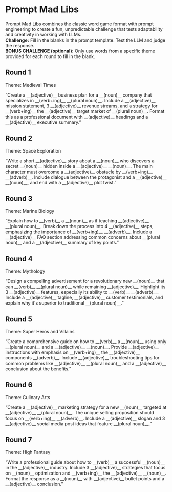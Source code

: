 # Prompt Mad Libs 

Prompt Mad Libs combines the classic word game format with prompt engineering to create a fun, unpredictable challenge that tests adaptability and creativity in working with LLMs.  
**Challenge:** Fill in the blanks in the prompt template. Test the LLM and judge the response.  
**BONUS CHALLENGE (optional):** Only use words from a specific theme provided for each round to fill in the blank. 

## Round 1 

Theme: Medieval Times

“Create a \_\_(adjective)\_\_ business plan for a \_\_(noun)\_\_ company that specializes in \_\_(verb+ing)\_\_ \_\_(plural noun)\_\_. Include a \_\_(adjective)\_\_ mission statement, 3 \_\_(adjective)\_\_ revenue streams, and a strategy for \_\_(verb+ing)\_\_ the \_\_(adjective)\_\_ target market of \_\_(plural noun)\_\_. Format this as a professional document with \_\_(adjective)\_\_ headings and a \_\_(adjective)\_\_ executive summary.”

## Round 2

Theme: Space Exploration

“Write a short \_\_(adjective)\_\_ story about a \_\_(noun)\_\_ who discovers a secret \_\_(noun)\_\_ hidden inside a \_\_(adjective)\_\_ \_\_(noun)\_\_. The main character must overcome a \_\_(adjective)\_\_ obstacle by \_\_(verb+ing)\_\_ \_\_(adverb)\_\_. Include dialogue between the protagonist and a \_\_(adjective)\_\_ \_\_(noun)\_\_, and end with a \_\_(adjective)\_\_ plot twist.”

## Round 3

Theme: Marine Biology

“Explain how to \_\_(verb)\_\_ a \_\_(noun)\_\_ as if teaching \_\_(adjective)\_\_ \_\_(plural noun)\_\_. Break down the process into 4 \_\_(adjective)\_\_ steps, emphasizing the importance of \_\_(verb+ing)\_\_ \_\_(adverb)\_\_. Include a \_\_(adjective)\_\_ FAQ section addressing common concerns about \_\_(plural noun)\_\_ and a \_\_(adjective)\_\_ summary of key points.”

## Round 4

Theme: Mythology

“Design a compelling advertisement for a revolutionary new \_\_(noun)\_\_ that can \_\_(verb)\_\_ \_\_(plural noun)\_\_ while remaining \_\_(adjective)\_\_. Highlight its 3 \_\_(adjective)\_\_ features, especially its ability to \_\_(verb)\_\_ \_\_(adverb)\_\_. Include a \_\_(adjective)\_\_ tagline, \_\_(adjective)\_\_ customer testimonials, and explain why it's superior to traditional \_\_(plural noun)\_\_.”

## Round 5

Theme: Super Heros and Villains 

“Create a comprehensive guide on how to \_\_(verb)\_\_ a \_\_(noun)\_\_ using only \_\_(plural noun)\_\_ and a \_\_(adjective)\_\_ \_\_(noun)\_\_. Provide \_\_(adjective)\_\_ instructions with emphasis on \_\_(verb+ing)\_\_ the \_\_(adjective)\_\_ components \_\_(adverb)\_\_. Include \_\_(adjective)\_\_ troubleshooting tips for common problems like \_\_(adjective)\_\_ \_\_(plural noun)\_\_ and a \_\_(adjective)\_\_ conclusion about the benefits.”

## Round 6 

Theme: Culinary Arts

“Create a \_\_(adjective)\_\_ marketing strategy for a new \_\_(noun)\_\_ targeted at \_\_(adjective)\_\_ \_\_(plural noun)\_\_. The unique selling proposition should focus on \_\_(verb+ing)\_\_ \_\_(adverb)\_\_. Include a \_\_(adjective)\_\_ slogan and 3 \_\_(adjective)\_\_ social media post ideas that feature \_\_(plural noun)\_\_.”

## Round 7

Theme: High Fantasy 

“Write a professional guide about how to \_\_(verb)\_\_ a successful \_\_(noun)\_\_ in the \_\_(adjective)\_\_ industry. Include 3 \_\_(adjective)\_\_ strategies that focus on \_\_(noun)\_\_ optimization and \_\_(verb+ing)\_\_ the \_\_(adjective)\_\_ \_\_(noun)\_\_. Format the response as a \_\_(noun)\_\_ with \_\_(adjective)\_\_ bullet points and a \_\_(adjective)\_\_ conclusion.”
